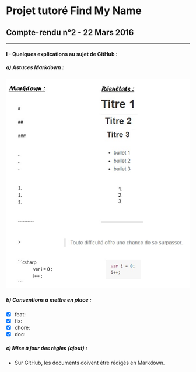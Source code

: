 # Projet tutoré Find My Name
## Compte-rendu n°2 - 22 Mars 2016

-----

#### I - Quelques explications au sujet de GitHub :
##### a) Astuces Markdown :
![Image of teamWorking](https://github.com/duboisflorian/Projet-FindMyName/blob/master/images/CR/CR2/CR-2_markdown.jpg)

##### b) Conventions à mettre en place :
- [x] feat:
- [x] fix:
- [x] chore:
- [x] doc:

##### c) Mise à jour des règles (ajout) :
- Sur GitHub, les documents doivent être rédigés en Markdown.
